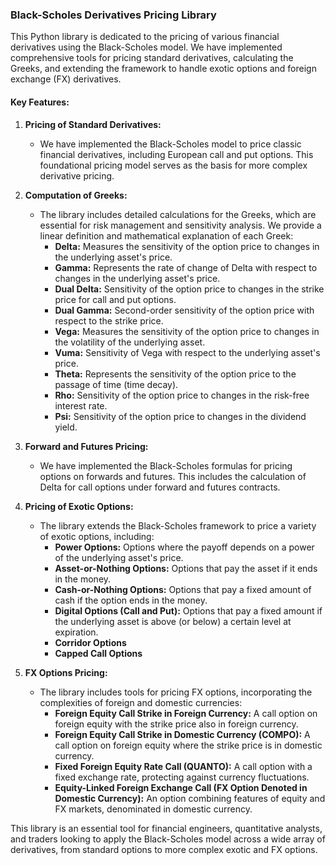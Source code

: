 ### Black-Scholes Derivatives Pricing Library

This Python library is dedicated to the pricing of various financial derivatives using the Black-Scholes model. We have implemented comprehensive tools for pricing standard derivatives, calculating the Greeks, and extending the framework to handle exotic options and foreign exchange (FX) derivatives.

#### Key Features:

1. **Pricing of Standard Derivatives:**
   - We have implemented the Black-Scholes model to price classic financial derivatives, including European call and put options. This foundational pricing model serves as the basis for more complex derivative pricing.

2. **Computation of Greeks:**
   - The library includes detailed calculations for the Greeks, which are essential for risk management and sensitivity analysis. We provide a linear definition and mathematical explanation of each Greek:
     - **Delta:** Measures the sensitivity of the option price to changes in the underlying asset's price.
     - **Gamma:** Represents the rate of change of Delta with respect to changes in the underlying asset's price.
     - **Dual Delta:** Sensitivity of the option price to changes in the strike price for call and put options.
     - **Dual Gamma:** Second-order sensitivity of the option price with respect to the strike price.
     - **Vega:** Measures the sensitivity of the option price to changes in the volatility of the underlying asset.
     - **Vuma:** Sensitivity of Vega with respect to the underlying asset's price.
     - **Theta:** Represents the sensitivity of the option price to the passage of time (time decay).
     - **Rho:** Sensitivity of the option price to changes in the risk-free interest rate.
     - **Psi:** Sensitivity of the option price to changes in the dividend yield.

3. **Forward and Futures Pricing:**
   - We have implemented the Black-Scholes formulas for pricing options on forwards and futures. This includes the calculation of Delta for call options under forward and futures contracts.

4. **Pricing of Exotic Options:**
   - The library extends the Black-Scholes framework to price a variety of exotic options, including:
     - **Power Options:** Options where the payoff depends on a power of the underlying asset's price.
     - **Asset-or-Nothing Options:** Options that pay the asset if it ends in the money.
     - **Cash-or-Nothing Options:** Options that pay a fixed amount of cash if the option ends in the money.
     - **Digital Options (Call and Put):** Options that pay a fixed amount if the underlying asset is above (or below) a certain level at expiration.
     - **Corridor Options**
     - **Capped Call Options**

5. **FX Options Pricing:**
   - The library includes tools for pricing FX options, incorporating the complexities of foreign and domestic currencies:
     - **Foreign Equity Call Strike in Foreign Currency:** A call option on foreign equity with the strike price also in foreign currency.
     - **Foreign Equity Call Strike in Domestic Currency (COMPO):** A call option on foreign equity where the strike price is in domestic currency.
     - **Fixed Foreign Equity Rate Call (QUANTO):** A call option with a fixed exchange rate, protecting against currency fluctuations.
     - **Equity-Linked Foreign Exchange Call (FX Option Denoted in Domestic Currency):** An option combining features of equity and FX markets, denominated in domestic currency.

This library is an essential tool for financial engineers, quantitative analysts, and traders looking to apply the Black-Scholes model across a wide array of derivatives, from standard options to more complex exotic and FX options.
